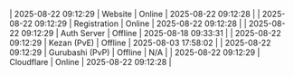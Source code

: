 | 2025-08-22 09:12:29 | Website | Online | 2025-08-22 09:12:28 |
| 2025-08-22 09:12:29 | Registration | Online | 2025-08-22 09:12:28 |
| 2025-08-22 09:12:29 | Auth Server | Offline | 2025-08-18 09:33:31 |
| 2025-08-22 09:12:29 | Kezan (PvE) | Offline | 2025-08-03 17:58:02 |
| 2025-08-22 09:12:29 | Gurubashi (PvP) | Offline | N/A |
| 2025-08-22 09:12:29 | Cloudflare | Online | 2025-08-22 09:12:28 |
